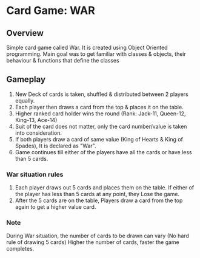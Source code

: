 # Card Game: WAR

## Overview
Simple card game called War. It is created using Object Oriented programming.
Main goal was to get familiar with classes & objects, their behaviour & functions that define the classes

## Gameplay
1. New Deck of cards is taken, shuffled & distributed between 2 players equally.
2. Each player then draws a card from the top & places it on the table.
3. Higher ranked card holder wins the round (Rank: Jack-11, Queen-12, King-13, Ace-14)
4. Suit of the card does not matter, only the card number/value is taken into consideration.
5. If both players draw a card of same value (King of Hearts & King of Spades), It is declared as "War".
6. Game continues till either of the players have all the cards or have less than 5 cards.

  ### War situation rules
  1. Each player draws out 5 cards and places them on the table.
     If either of the player has less than 5 cards at any point, they Lose the game.
  2. After the 5 cards are on the table, Players draw a card from the top again to get a higher value card.

### Note
During War situation, the number of cards to be drawn can vary (No hard rule of drawing 5 cards)
Higher the number of cards, faster the game completes.
